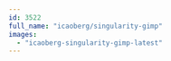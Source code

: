 ```yaml
---
id: 3522
full_name: "icaoberg/singularity-gimp"
images: 
  - "icaoberg-singularity-gimp-latest"
---
```


